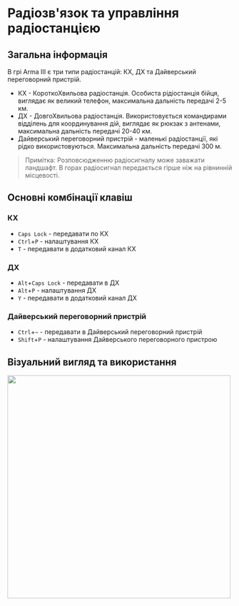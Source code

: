 # Радіозв'язок та управління радіостанцією
## Загальна інформація
В грі Arma ІІІ є три типи радіостанцій: КХ, ДХ та Дайверський переговорний пристрій.

- КХ - КороткоХвильова радіостанція. Особиста рідіостанція бійця, виглядає як великий телефон, максимальна дальність передачі 2-5 км.
- ДХ - ДовгоХвильова радіостанція. Використовується командирами відділень для координування дій, виглядає як рюкзак з антенами, максимальна дальність передачі 20-40 км.
- Дайверський переговорний пристрій - маленькі радіостанції, які рідко використовуються. Максимальна дальність передачі 300 м.

> Примітка: Розповсюдженню радіосигналу може заважати ландшафт.
> В горах радіосигнал передається гірше ніж на рівнинній місцевості.

## Основні комбінації клавіш
### КХ
- `Caps Lock` - передавати по КХ
- `Ctrl`+`P` - налаштування КХ
- `T` - передавати в додатковий канал КХ

### ДХ
- `Alt`+`Caps Lock` - передавати в ДХ
- `Alt`+`P` - налаштування ДХ
- `Y` - передавати в додатковий канал ДХ
  
### Дайверський переговорний пристрій
- `Ctrl`+`~` - передавати в Дайверський переговорний пристрій
- `Shift`+`P` - налаштування Дайверського переговорного пристрою

## Візуальний вигляд та використання
<img src="https://github.com/vsrJaguar/Materials/assets/144080908/313fb42b-1182-4977-95ae-1d93c7469bb1" height=500px>
